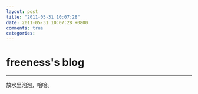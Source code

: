```yaml
---
layout: post
title: "2011-05-31 10:07:28"
date: 2011-05-31 10:07:28 +0800
comments: true
categories: 
---
```


# freeness's blog

----------

>
放水里泡泡，哈哈。